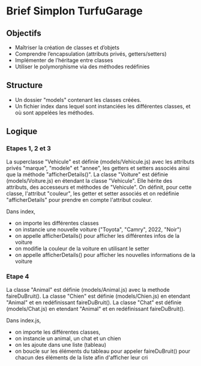 # Brief Simplon TurfuGarage

## Objectifs

- Maîtriser la création de classes et d’objets
- Comprendre l’encapsulation (attributs privés, getters/setters)
- Implémenter de l’héritage entre classes
- Utiliser le polymorphisme via des méthodes redéfinies


## Structure

- Un dossier "models" contenant les classes créées.
- Un fichier index  dans lequel sont instanciées les différentes classes, et où sont appelées les méthodes.


## Logique

### Etapes 1, 2 et 3

La superclasse "Vehicule" est définie (models/Vehicule.js) avec les attributs privés "marque", "modele" et "annee", les getters et setters associés ainsi que la méthode "afficherDetails()".
La classe "Voiture" est définie (models/Voiture.js) en étendant la classe "Vehicule". Elle hérite des attributs, des accesseurs et méthodes de "Vehicule".
On définit, pour cette classe, l'attribut "couleur", les getter et setter associés et on redéfinie "afficherDetails" pour prendre en compte l'attribut couleur.

Dans index,
- on importe les différentes classes
- on instancie une nouvelle voiture ("Toyota", "Camry", 2022, "Noir")
- on appelle afficherDetails() pour afficher les différentes infos de la voiture
- on modifie la couleur de la voiture en utilisant le setter
- on appelle afficherDetails() pour afficher les nouvelles informations de la voiture

### Etape 4

La classe "Animal" est définie (models/Animal.js) avec la methode faireDuBruit().
La classe "Chien" est définie (models/Chien.js) en etendant "Animal" et en redéfinissant faireDuBruit().
La classe "Chat" est définie (models/Chat.js) en etendant "Animal" et en redéfinissant faireDuBruit().

Dans index.js,
- on importe les différentes classes,
- on instancie un animal, un chat et un chien
- on les ajoute dans une liste (tableau)
- on boucle sur les éléments du tableau pour appeler faireDuBruit() pour chacun des éléments de la liste afin d'afficher leur cri